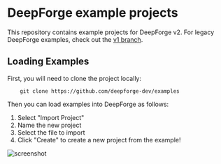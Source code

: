 # DeepForge example projects
This repository contains example projects for DeepForge v2. For legacy DeepForge examples, check out the [v1 branch](https://github.com/deepforge-dev/examples/tree/v1.x).

## Loading Examples
First, you will need to clone the project locally:

```
    git clone https://github.com/deepforge-dev/examples
```

Then you can load examples into DeepForge as follows:

1. Select "Import Project"
2. Name the new project
3. Select the file to import
4. Click "Create" to create a new project from the example!

![screenshot](screenshots/steps.gif "")

